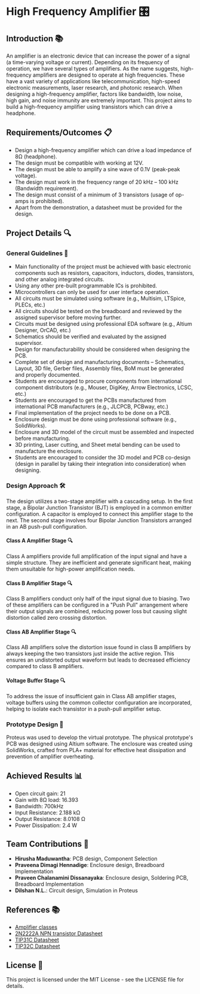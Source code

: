 # High Frequency Amplifier 🎛️

## Introduction 📚
An amplifier is an electronic device that can increase the power of a signal (a time-varying voltage or current). Depending on its frequency of operation, we have several types of amplifiers. As the name suggests, high-frequency amplifiers are designed to operate at high frequencies. These have a vast variety of applications like telecommunication, high-speed electronic measurements, laser research, and photonic research. When designing a high-frequency amplifier, factors like bandwidth, low noise, high gain, and noise immunity are extremely important. This project aims to build a high-frequency amplifier using transistors which can drive a headphone.

## Requirements/Outcomes 📋
- Design a high-frequency amplifier which can drive a load impedance of 8Ω (headphone).
- The design must be compatible with working at 12V.
- The design must be able to amplify a sine wave of 0.1V (peak-peak voltage).
- The design must work in the frequency range of 20 kHz – 100 kHz (Bandwidth requirement).
- The design must consist of a minimum of 3 transistors (usage of op-amps is prohibited).
- Apart from the demonstration, a datasheet must be provided for the design.

## Project Details 🔍

### General Guidelines 📝
- Main functionality of the project must be achieved with basic electronic components such as resistors, capacitors, inductors, diodes, transistors, and other analog integrated circuits.
- Using any other pre-built programmable ICs is prohibited.
- Microcontrollers can only be used for user interface operation.
- All circuits must be simulated using software (e.g., Multisim, LTSpice, PLECs, etc.)
- All circuits should be tested on the breadboard and reviewed by the assigned supervisor before moving further.
- Circuits must be designed using professional EDA software (e.g., Altium Designer, OrCAD, etc.)
- Schematics should be verified and evaluated by the assigned supervisor.
- Design for manufacturability should be considered when designing the PCB.
- Complete set of design and manufacturing documents – Schematics, Layout, 3D file, Gerber files, Assembly files, BoM must be generated and properly documented.
- Students are encouraged to procure components from international component distributors (e.g., Mouser, DigiKey, Arrow Electronics, LCSC, etc.)
- Students are encouraged to get the PCBs manufactured from international PCB manufacturers (e.g., JLCPCB, PCBway, etc.)
- Final implementation of the project needs to be done on a PCB.
- Enclosure design must be done using professional software (e.g., SolidWorks).
- Enclosure and 3D model of the circuit must be assembled and inspected before manufacturing.
- 3D printing, Laser cutting, and Sheet metal bending can be used to manufacture the enclosure.
- Students are encouraged to consider the 3D model and PCB co-design (design in parallel by taking their integration into consideration) when designing.

### Design Approach 🛠️
The design utilizes a two-stage amplifier with a cascading setup. In the first stage, a Bipolar Junction Transistor (BJT) is employed in a common emitter configuration. A capacitor is employed to connect this amplifier stage to the next. The second stage involves four Bipolar Junction Transistors arranged in an AB push-pull configuration. 

#### Class A Amplifier Stage 🔍
Class A amplifiers provide full amplification of the input signal and have a simple structure. They are inefficient and generate significant heat, making them unsuitable for high-power amplification needs.

#### Class B Amplifier Stage 🔍
Class B amplifiers conduct only half of the input signal due to biasing. Two of these amplifiers can be configured in a "Push Pull" arrangement where their output signals are combined, reducing power loss but causing slight distortion called zero crossing distortion.

#### Class AB Amplifier Stage 🔍
Class AB amplifiers solve the distortion issue found in class B amplifiers by always keeping the two transistors just inside the active region. This ensures an undistorted output waveform but leads to decreased efficiency compared to class B amplifiers.

#### Voltage Buffer Stage 🔍
To address the issue of insufficient gain in Class AB amplifier stages, voltage buffers using the common collector configuration are incorporated, helping to isolate each transistor in a push-pull amplifier setup.

### Prototype Design 📐
Proteus was used to develop the virtual prototype. The physical prototype's PCB was designed using Altium software. The enclosure was created using SolidWorks, crafted from PLA+ material for effective heat dissipation and prevention of amplifier overheating.

## Achieved Results 📊
- Open circuit gain: 21
- Gain with 8Ω load: 16.393
- Bandwidth: 700kHz
- Input Resistance: 2.188 kΩ
- Output Resistance: 8.0108 Ω
- Power Dissipation: 2.4 W

## Team Contributions 👥
- **Hirusha Maduwantha**: PCB design, Component Selection
- **Praveena Dimagi Hennadige**: Enclosure design, Breadboard Implementation
- **Praveen Chalanamini Dissanayaka**: Enclosure design, Soldering PCB, Breadboard Implementation
- **Dilshan N.L.**: Circuit design, Simulation in Proteus

## References 📚
- [Amplifier classes](https://www.electronics-tutorials.ws/amplifier/amplifier-classes.html)
- [2N2222A NPN transistor Datasheet](https://pdf1.alldatasheet.com/datasheet-pdf/download/956542/FCI/2N2222A.html)
- [TIP31C Datasheet](https://www.st.com/resource/en/datasheet/tip31c.pdf)
- [TIP32C Datasheet](https://www.st.com/resource/en/datasheet/tip32c.pdf)

## License 📄
This project is licensed under the MIT License - see the LICENSE file for details.
